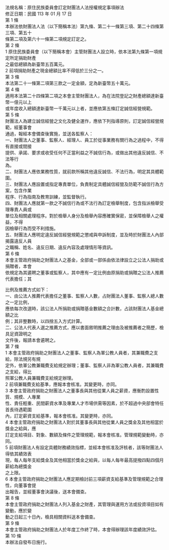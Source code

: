 法規名稱：原住民族委員會訂定財團法人法授權規定事項辦法  
修正日期：民國 113 年 01 月 17 日  
第 1 條  
本辦法依財團法人法（以下簡稱本法）第九條、第二十一條第三項、第二十四條第三項、第五十  
條第二項及第六十一條第二項規定訂定之。  
第 2 條  
1 原住民族委員會（以下簡稱本會）主管財團法人設立時，依本法第九條第一項規定所定捐助財產  
之最低總額為新臺幣五百萬元。  
2 前項捐助財產之現金總額比率不得低於三分之一。  
第 3 條  
本法第二十一條第二項第三款之一定金額，定為新臺幣五十萬元。  
第 4 條  
適用本法第二十四條第二項之本會主管財團法人，為在法院登記之財產總額達新臺幣一億元以上  
或年度收入總額達新臺幣一千萬元以上者，並應依第五條訂定誠信經營規範。  
第 5 條  
財團法人為建立誠信經營之文化及健全運作，應依下列指導原則，訂定誠信經營規範，經董事會  
通過，報經本會備查後實施，並送各監察人：  
一、財團法人之董事、監察人、經理人、員工於從事業務有關行為之過程中，不得有直接或間接  
提供、承諾、要求或收受任何不正當利益之不誠信行為，或做出其他違反誠信、不法等行  
為。  
二、財團法人應依業務性質，就前款所稱其他違反誠信、不法行為，明定其具體範圍。  
三、財團法人應設置或指定專責單位，負責制定具體誠信經營及防範不誠信行為方案，包含作業  
程序、行為指南及教育訓練，並監督執行。  
四、財團法人應就第一款之不誠信行為或不法行為訂定檢舉制度，包含指派檢舉受理專責人員或  
單位及相關處理程序。對於檢舉人身分及檢舉內容應確實保密，並保障檢舉人之權益，不得  
因檢舉行為而受不利措施。  
五、財團法人應明定違反誠信經營規範之懲戒與申訴制度，並及時於財團法人內部揭露違反人員  
之職稱、姓名、違反日期、違反內容及處理情形等資訊。  
第 6 條  
本會主管政府捐助之財團法人之基金，全部或一部係由依法律設立之公法人捐助或捐贈者，本會  
依規定為其遴聘之董事或監察人，其中應有一定比例由原捐助或捐贈之公法人推薦代表擔任；其  


比例及推薦方式如下：  
一、由公法人推薦代表擔任之董事、監察人人數，占財團法人董事、監察人總人數之一定比例，  
應依每次改選時，該公法人所捐助或捐贈基金數額之合計數，占該財團法人基金總額之比  
例；其非整數時，以四捨五入方式計算。  
二、公法人代表人選之推薦方式，應以書面敘明推薦之理由及被推薦者之簡歷，檢具足資證明之  
文件後，報請本會遴聘之。  
第 7 條  
1 本會主管政府捐助之財團法人之董事、監察人為軍公教人員者，其兼職費之支給，除法規另有規  
定外，依軍公教兼職費支給規定辦理；董事、監察人非為軍公教人員者，其兼職費之支給，得比  
照軍公教人員兼職費支給規定辦理。  
2 前項兼職費支給基準，應報本會核准。其變更時，亦同。  
3 本會主管政府捐助之財團法人之董事長與其他從業人員之薪資，應衡酌設置性質、規模、人專業  
性、責任輕重、民間薪資水準及專業人才市場供需等因素，於不超過中央部會特任首長待遇範圍  
內，訂定薪資支給基準，報本會核准。其變更時，亦同。  
4 本會主管政府捐助之財團法人對於其董事長與其他從業人員之獎金及其他相當於獎金之給與，應  
訂定支給項目、對象、數額及條件之管理規範，報本會核准。管理規範變動時，亦同。  
5 前項財團法人有設定具體財務績效指標，並經本會核准及評核者，該等財團法人得依其績效表  
現，每人每年支給獎金及其他相當於獎金之給與，以每人每年最高提撥四點四個月薪給為總獎金  
之上限。  
6 本會主管政府捐助之財團法人應定期檢討前三項薪資支給基準及管理規範之合理性，向董事會提  
出報告，並經董事會決議後，送本會備查。  
第 8 條  
本會主管政府捐助之財團法人列入基金之財產，其管理與運用方法或投資項目如有變動，應於變  
動之日起三十日內，檢具相關資料送本會備查。  
第 9 條  
本會主管政府捐助之財團法人於年度工作終了時，本會得辦理該年度績效評估。  
第 10 條  
本辦法自發布日施行。  


